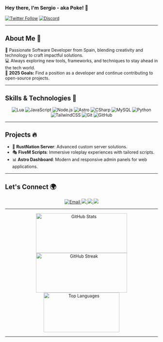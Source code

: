 ### Hey there, I'm Sergio - aka Poke! 👋

[![Twitter Follow](https://img.shields.io/badge/follow-%40PokeSerGG-1DA1F2?logo=twitter&style=flat-square)](https://twitter.com/intent/follow?original_referer=https%3A%2F%2Fgithub.com%2FPokeSer&screen_name=PokeSerGG)
[![Discord](https://img.shields.io/badge/Discord-Poke%234935-5865F2?logo=discord&style=flat-square)](https://discordapp.com/users/296733948619390980)

---

## About Me 🌟

🎯 Passionate Software Developer from Spain, blending creativity and technology to craft impactful solutions.  
💻 Always exploring new tools, frameworks, and techniques to stay ahead in the tech world.  
🚀 **2025 Goals:** Find a position as a developer and continue contributing to open-source projects.

---

## Skills & Technologies 🚀

<div align="center">
    <img src="https://img.shields.io/badge/Lua-%23007788.svg?style=flat-square&logo=lua&logoColor=white" alt="Lua" />
    <img src="https://img.shields.io/badge/JavaScript-%23F7DF1E.svg?style=flat-square&logo=javascript&logoColor=black" alt="JavaScript" />
    <img src="https://img.shields.io/badge/Node.js-%23339933.svg?style=flat-square&logo=node.js&logoColor=white" alt="Node.js" />
    <img src="https://img.shields.io/badge/Astro-%23FF5D01.svg?style=flat-square&logo=astro&logoColor=white" alt="Astro" />
    <img src="https://img.shields.io/badge/C%23-%23239120.svg?style=flat-square&logo=csharp&logoColor=white" alt="CSharp" />
    <img src="https://img.shields.io/badge/MySQL-%234479A1.svg?style=flat-square&logo=mysql&logoColor=white" alt="MySQL" />
    <img src="https://img.shields.io/badge/Python-%233776AB.svg?style=flat-square&logo=python&logoColor=white" alt="Python" />
    <img src="https://img.shields.io/badge/TailwindCSS-%2306B6D4.svg?style=flat-square&logo=tailwind-css&logoColor=white" alt="TailwindCSS" />
    <img src="https://img.shields.io/badge/Git-%23F05033.svg?style=flat-square&logo=git&logoColor=white" alt="Git" />
    <img src="https://img.shields.io/badge/GitHub-%23181717.svg?style=flat-square&logo=github&logoColor=white" alt="GitHub" />
</div>

---

## Projects 🔥

- 🌟 **RustNation Server**: Advanced custom server solutions.
- 🎭 **FiveM Scripts**: Immersive roleplay experiences with tailored scripts.
- 📊 **Astro Dashboard**: Modern and responsive admin panels for web applications.

---

## Let's Connect 🌍

<div align="center">
    <a href="mailto:contact.pokeser@protonmail.com">
        <img alt="Email" src="https://img.shields.io/badge/Email-%23000?style=flat-square&logo=protonmail&logoColor=white" />
    </a>
    <a href="https://youtube.com/PokeSer" alt="Youtube">
        <img src="https://img.shields.io/badge/YouTube-%23FF0000.svg?style=flat-square&logo=youtube&logoColor=white" />
    </a>
    <a href="https://twitter.com/PokeSerGG" alt="Twitter">
        <img src="https://img.shields.io/badge/Twitter-%231DA1F2.svg?style=flat-square&logo=twitter&logoColor=white" />
    </a>
    <a href="https://instagram.com/PokeSerGG" alt="Instagram">
        <img src="https://img.shields.io/badge/Instagram-%23E4405F.svg?style=flat-square&logo=instagram&logoColor=white" />
    </a>
</div>

---

<div align="center">
  <img src="https://github-readme-stats-zeta-five-32.vercel.app/api?username=PokeSer&show_icons=true&theme=radical&hide_border=true" width="300" height="130" alt="GitHub Stats" />
  <img src="https://github-readme-streak-stats.herokuapp.com?user=PokeSer&theme=radical&hide_border=true" width="300" height="130" alt="GitHub Streak" />
  <img src="https://github-readme-stats-zeta-five-32.vercel.app/api/top-langs/?username=PokeSer&layout=compact&theme=radical&hide_border=true" width="250" height="130" alt="Top Languages" />
</div>

---

[devrepositories]: https://github.com/PokeSer?tab=repositories
[twitter]: https://twitter.com/PokeSerGG
[youtube]: https://youtube.com/PokeSer
[instagram]: https://instagram.com/PokeSerGG
